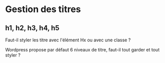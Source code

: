 # Gestion des titres

## h1, h2, h3, h4, h5

Faut-il styler les titre avec l'élément Hx ou avec une classe ?

Wordpress propose par défaut 6 niveaux de titre, faut-il tout garder et tout styler ?
